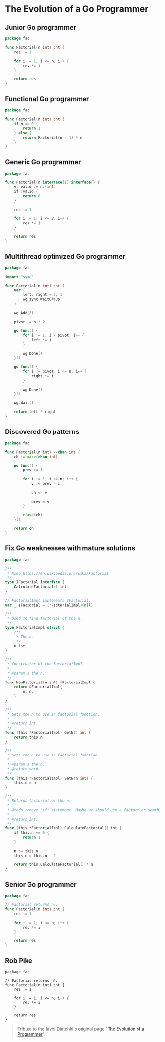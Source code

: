 # The Evolution of a Go Programmer

## Junior Go programmer

```go
package fac

func Factorial(n int) int {
	res := 1

	for i := 1; i <= n; i++ {
		res *= i
	}

	return res
}
```

## Functional Go programmer

```go
package fac

func Factorial(n int) int {
	if n == 0 {
		return 1
	} else {
		return Factorial(n - 1) * n
	}
}
```

## Generic Go programmer

```go
package fac

func Factorial(n interface{}) interface{} {
	v, valid := n.(int)
	if !valid {
		return 0
	}

	res := 1

	for i := 1; i <= v; i++ {
		res *= i
	}

	return res
}
```

## Multithread optimized Go programmer

```go
package fac

import "sync"

func Factorial(n int) int {
	var (
		left, right = 1, 1
		wg sync.WaitGroup
	)

	wg.Add(2)

	pivot := n / 2

	go func() {
		for i := 1; i < pivot; i++ {
			left *= i
		}

		wg.Done()
	}()

	go func() {
		for i := pivot; i <= n; i++ {
			right *= i
		}

		wg.Done()
	}()

	wg.Wait()

	return left * right
}
```

## Discovered Go patterns

```go
package fac

func Factorial(n int) <-chan int {
	ch := make(chan int)

	go func() {
		prev := 1

		for i := 1; i <= n; i++ {
			v := prev * i

			ch <- v

			prev = v
		}

		close(ch)
	}()

	return ch
}
```

## Fix Go weaknesses with mature solutions

```go
package fac

/**
 * @see https://en.wikipedia.org/wiki/Factorial
 */
type IFactorial interface {
	CalculateFactorial() int
}

// FactorialImpl implements IFactorial.
var _ IFactorial = (*FactorialImpl)(nil)

/**
 * Used to find factorial of the n.
 */
type FactorialImpl struct {
	/**
	 * The n.
	 */
	n int
}

/**
 * Constructor of the FactorialImpl.
 *
 * @param n the n.
 */
func NewFactorial(n int) *FactorialImpl {
	return &FactorialImpl{
		n: n,
	}
}

/**
 * Gets the n to use in factorial function.
 *
 * @return int.
 */
func (this *FactorialImpl) GetN() int {
	return this.n
}

/**
 * Sets the n to use in factorial function.
 *
 * @param n the n.
 * @return void.
 */
func (this *FactorialImpl) SetN(n int) {
	this.n = n
}

/**
 * Returns factorial of the n.
 *
 * @todo remove "if" statement. Maybe we should use a factory or somthing?
 *
 * @return int.
 */
func (this *FactorialImpl) CalculateFactorial() int {
	if this.n == 0 {
		return 1
	}

	n := this.n
	this.n = this.n - 1

	return this.CalculateFactorial() * n
}
```

## Senior Go programmer

```go
package fac

// Factorial returns n!.
func Factorial(n int) int {
	res := 1

	for i := 1; i <= n; i++ {
		res *= i
	}

	return res
}
```

## Rob Pike

```text
package fac

// Factorial returns n!.
func Factorial(n int) int {
	res := 1

	for i := 1; i <= n; i++ {
		res *= i
	}

	return res
}
```

> Tribute to the Iavor Diatchki's original page "[The Evolution of a Programmer](https://www.ariel.com.au/jokes/The_Evolution_of_a_Programmer.html)".
